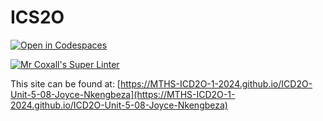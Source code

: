 # ICS2O

[![Open in Codespaces](https://classroom.github.com/assets/launch-codespace-2972f46106e565e64193e422d61a12cf1da4916b45550586e14ef0a7c637dd04.svg)](https://classroom.github.com/open-in-codespaces?assignment_repo_id=18837993)

[![Mr Coxall's Super Linter](https://github.com/MTHS-ICD2O-1-2024/ICD2O-Unit-5-08-Joyce-Nkengbeza/workflows/Mr%20Coxall's%20Super%20Linter/badge.svg)](https://github.com/MTHS-ICD2O-1-2024/ICD2O-Unit-5-08-Joyce-Nkengbeza/actions)

This site can be found at: [https://MTHS-ICD2O-1-2024.github.io/ICD2O-Unit-5-08-Joyce-Nkengbeza](https://MTHS-ICD2O-1-2024.github.io/ICD2O-Unit-5-08-Joyce-Nkengbeza)
